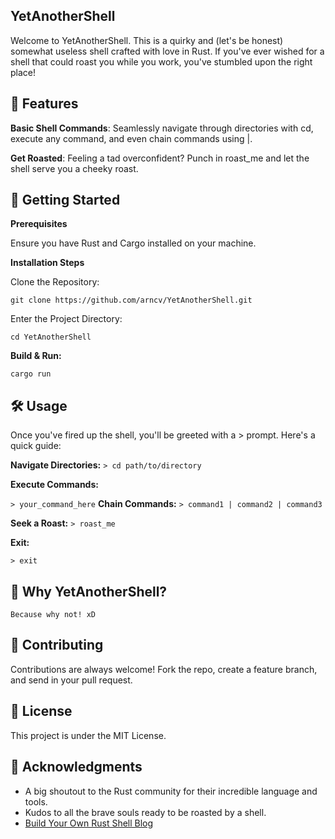 ## YetAnotherShell

Welcome to YetAnotherShell. This is a quirky and (let's be honest) somewhat useless shell crafted with love in Rust. If you've ever wished for a shell that could roast you while you work, you've stumbled upon the right place!

## 🌟 Features

**Basic Shell Commands**: Seamlessly navigate through directories with cd, execute any command, and even chain commands using |.

**Get Roasted**: Feeling a tad overconfident? Punch in roast_me and let the shell serve you a cheeky roast.

## 🚀 Getting Started

**Prerequisites**

Ensure you have Rust and Cargo installed on your machine.

**Installation Steps**

Clone the Repository:

```git clone https://github.com/arncv/YetAnotherShell.git```

Enter the Project Directory:

```cd YetAnotherShell```

**Build & Run:**

```cargo run```

## 🛠 Usage

Once you've fired up the shell, you'll be greeted with a > prompt. Here's a quick guide:

**Navigate Directories:**
```> cd path/to/directory```

**Execute Commands:**

```> your_command_here```
**Chain Commands:**
```> command1 | command2 | command3```

**Seek a Roast:**
```> roast_me```

**Exit:**

```> exit```

## 🤔 Why YetAnotherShell?

    Because why not! xD

## 🤝 Contributing

Contributions are always welcome! Fork the repo, create a feature branch, and send in your pull request.

## 📜 License

This project is under the MIT License.

## 🙏 Acknowledgments

* A big shoutout to the Rust community for their incredible language and tools.
* Kudos to all the brave souls ready to be roasted by a shell.
* [Build Your Own Rust Shell Blog](https://www.joshmcguigan.com/blog/build-your-own-shell-rust/)
